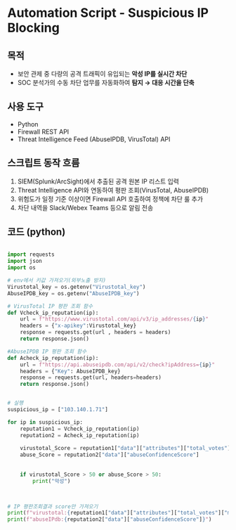 # Automation Script - Suspicious IP Blocking


## 목적
- 보안 관제 중 다량의 공격 트래픽이 유입되는 **악성 IP를 실시간 차단**
- SOC 분석가의 수동 차단 업무를 자동화하여 **탐지 → 대응 시간을 단축**


## 사용 도구
- Python
- Firewall REST API
- Threat Intelligence Feed (AbuseIPDB, VirusTotal) API


## 스크립트 동작 흐름
1. SIEM(Splunk/ArcSight)에서 추출된 공격 원본 IP 리스트 입력
2. Threat Intelligence API와 연동하여 평판 조회(VirusTotal, AbuseIPDB)
3. 위험도가 일정 기준 이상이면 Firewall API 호출하여 정책에 차단 룰 추가
4. 차단 내역을 Slack/Webex Teams 등으로 알림 전송


## 코드 (python)

``` python

import requests
import json
import os

# env에서 키값 가져오기(외부노출 방지)
Virustotal_key = os.getenv("Virustotal_key")
AbuseIPDB_key = os.getenv("AbuseIPDB_key")

# VirusTotal IP 평판 조회 함수
def Vcheck_ip_reputation(ip):
    url = f"https://www.virustotal.com/api/v3/ip_addresses/{ip}"
    headers = {"x-apikey":Virustotal_key}
    response = requests.get(url , headers = headers)
    return response.json()

#AbuseIPDB IP 평판 조회 함수
def Acheck_ip_reputation(ip):
    url = f"https://api.abuseipdb.com/api/v2/check?ipAddress={ip}"
    headers = {"Key": AbuseIPDB_key}
    response = requests.get(url, headers=headers)
    return response.json()


# 실행
suspicious_ip = ["103.140.1.71"]

for ip in suspicious_ip:
    reputation1 = Vcheck_ip_reputation(ip)
    reputation2 = Acheck_ip_reputation(ip)
    
    virustotal_Score = reputation1["data"]["attributes"]["total_votes"]["malicious"]
    abuse_Score = reputation2["data"]["abuseConfidenceScore"]
    
    
    if virustotal_Score > 50 or abuse_Score > 50:
        print("악성")
        


# IP 평판조회결과 score만 가져오기
print(f"virustotal:{reputation1["data"]["attributes"]["total_votes"]["malicious"]}")    
print(f"abuseIPdb:{reputation2["data"]["abuseConfidenceScore"]}")


    


```
